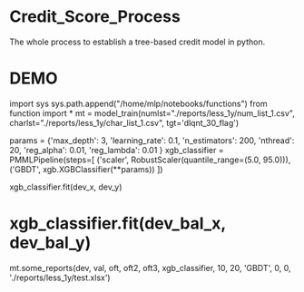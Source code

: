 # Credit_Score_Process
The whole process to establish a tree-based credit model in python.


# DEMO 
import sys
sys.path.append("/home/mlp/notebooks/functions")
from function import * 
mt = model_train(numlst="./reports/less_1y/num_list_1.csv", charlst="./reports/less_1y/char_list_1.csv", tgt='dlqnt_30_flag')

params = {'max_depth': 3, 'learning_rate': 0.1, 'n_estimators': 200,
      'nthread': 20, 'reg_alpha': 0.01, 'reg_lambda': 0.01
         }
xgb_classifier = PMMLPipeline(steps=[
                    ('scaler', RobustScaler(quantile_range=(5.0, 95.0))),
                    ('GBDT', xgb.XGBClassifier(**params))
                ])
                
xgb_classifier.fit(dev_x, dev_y)
# xgb_classifier.fit(dev_bal_x, dev_bal_y)
mt.some_reports(dev, val, oft, oft2, oft3, xgb_classifier, 10, 20, 'GBDT', 0, 0, './reports/less_1y/test.xlsx')
